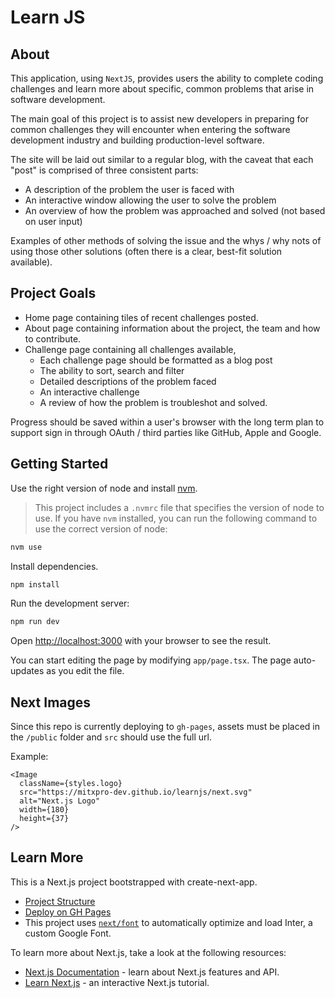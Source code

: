# Learn JS

## About

This application, using `NextJS`, provides users the ability to complete coding challenges and learn more about specific, common problems that arise in software development.

The main goal of this project is to assist new developers in preparing for common challenges they will encounter when entering the software development industry and building production-level software.

The site will be laid out similar to a regular blog, with the caveat that each "post" is comprised of three consistent parts:

- A description of the problem the user is faced with
- An interactive window allowing the user to solve the problem
- An overview of how the problem was approached and solved (not based on user input)

Examples of other methods of solving the issue and the whys / why nots of using those other solutions (often there is a clear, best-fit solution available).

## Project Goals

- Home page containing tiles of recent challenges posted.
- About page containing information about the project, the team and how to contribute.
- Challenge page containing all challenges available, 
  - Each challenge page should be formatted as a blog post
  - The ability to sort, search and filter
  - Detailed descriptions of the problem faced
  - An interactive challenge
  - A review of how the problem is troubleshot and solved.

Progress should be saved within a user's browser with the long term plan to support sign in through OAuth / third parties like GitHub, Apple and Google.

## Getting Started

Use the right version of node and install [nvm](https://www.freecodecamp.org/news/node-version-manager-nvm-install-guide/).

> This project includes a `.nvmrc` file that specifies the version of node to use. If you have `nvm` installed, you can run the following command to use the correct version of node:

```bash
nvm use
```

Install dependencies.

```bash
npm install
```

Run the development server:

```bash
npm run dev
```

Open [http://localhost:3000](http://localhost:3000) with your browser to see the result.

You can start editing the page by modifying `app/page.tsx`. The page auto-updates as you edit the file.

## Next Images

Since this repo is currently deploying to `gh-pages`, assets must be placed in the `/public` folder and `src` should use the full url.

Example:

```
<Image
  className={styles.logo}
  src="https://mitxpro-dev.github.io/learnjs/next.svg"
  alt="Next.js Logo"
  width={180}
  height={37}
/>
```

## Learn More

This is a Next.js project bootstrapped with create-next-app.

- [Project Structure](https://nextjs.org/docs/getting-started/project-structure)
- [Deploy on GH Pages](https://www.viget.com/articles/host-build-and-deploy-next-js-projects-on-github-pages/)
- This project uses [`next/font`](https://nextjs.org/docs/basic-features/font-optimization) to automatically optimize and load Inter, a custom Google Font.

To learn more about Next.js, take a look at the following resources:

- [Next.js Documentation](https://nextjs.org/docs) - learn about Next.js features and API.
- [Learn Next.js](https://nextjs.org/learn) - an interactive Next.js tutorial.
